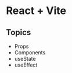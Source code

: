 # React + Vite

## Topics

<ul>
<li>Props</li>
<li>Components</li>
<li>useState</li>
<li>useEffect</li>
</ul>


